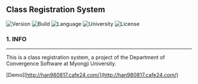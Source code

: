 Class Registration System
-------------------------

![Version](https://img.shields.io/badge/Version-3.0.0-green.svg?style=flat-square) ![Build](https://img.shields.io/badge/Build-Passing-success.svg?style=flat-square) ![Language](https://img.shields.io/badge/Language-Java-darkgreen.svg?style=flat-square) ![University](https://img.shields.io/badge/University-MJU(Seoul)-9cf.svg?style=flat-square) ![License](https://img.shields.io/badge/License-MIT-informational.svg?style=flat-square)

### 1. INFO

---

This is a class registration system, a project of the Department of Convergence Software at Myongji University.

[Demo][http://han980817.cafe24.com/](http://han980817.cafe24.com/)
